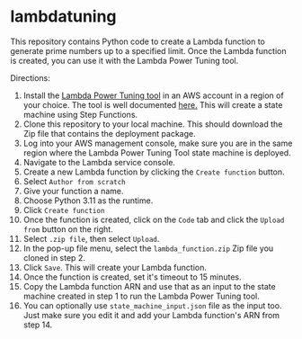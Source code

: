 # lambdatuning

This repository contains Python code to create a Lambda function to generate prime numbers up to a specified limit. Once the Lambda function is created, you can use it with the Lambda Power Tuning tool.

Directions:
1. Install the [Lambda Power Tuning tool](https://serverlessrepo.aws.amazon.com/applications/arn:aws:serverlessrepo:us-east-1:451282441545:applications~aws-lambda-power-tuning) in an AWS account in a region of your choice. The tool is well documented [here.](https://github.com/alexcasalboni/aws-lambda-power-tuning/blob/master/README.md) This will create a state machine using Step Functions.
2. Clone this repository to your local machine. This should download the Zip file that contains the deployment package.
3. Log into your AWS management console, make sure you are in the same region where the Lambda Power Tuning Tool state machine is deployed.
4. Navigate to the Lambda service console.
5. Create a new Lambda function by clicking the `Create function` button.
6. Select `Author from scratch`
7. Give your function a name.
8. Choose Python 3.11 as the runtime.
9. Click `Create function`
10. Once the function is created, click on the `Code` tab and click the `Upload from` button on the right.
11. Select `.zip file`, then select `Upload`.
12. In the pop-up file menu, select the `lambda_function.zip` Zip file you cloned in step 2.
13. Click `Save`. This will create your Lambda function.
14. Once the function is created, set it's timeout to 15 minutes.
15. Copy the Lambda function ARN and use that as an input to the state machine created in step 1 to run the Lambda Power Tuning tool.
16. You can optionally use `state_machine_input.json` file as the input too. Just make sure you edit it and add your Lambda function's ARN from step 14.
